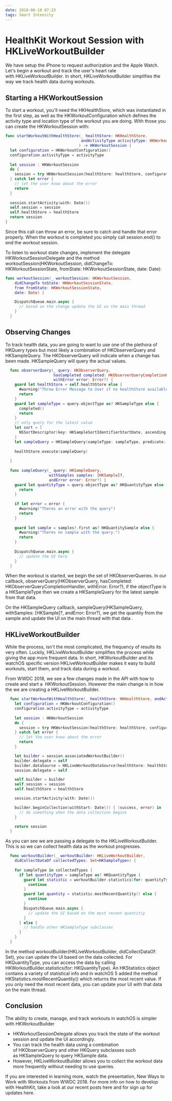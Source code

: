 ```yaml
---
date: 2018-06-18 07:23
tags: Smart Intensity
---
```

# HealthKit Workout Session with HKLiveWorkoutBuilder


We have setup the iPhone to request authorization and the Apple Watch. Let's begin a workout and track the user's heart rate with HKLiveWorkoutBuilder. In short, HKLiveWorkoutBuilder simplifies the way we track health data during workouts.


## Starting a HKWorkoutSession


To start a workout, you'll need the HKHealthStore, which was instantiated in the first step, as well as the HKWorkoutConfiguration which defines the activity type and location type of the workout you are doing. With those you can create the HKWorkoutSession with:


```swift
func startWorkoutWithHealthStore(_ healthStore: HKHealthStore, 
                                 andActivityType activityType: HKWorkoutActivityType
                                ) -> HKWorkoutSession {
  let configuration = HKWorkoutConfiguration()
  configuration.activityType = activityType
  
  let session : HKWorkoutSession
  do {
    session = try HKWorkoutSession(healthStore: healthStore, configuration: configuration)
  } catch let error {
    // let the user know about the error
    return
  }
  
  session.startActivity(with: Date())
  self.session = session
  self.healthStore = healthStore
  return session  
}
```


Since this call can throw an error, be sure to catch and handle that error properly. When the workout is completed you simply call session.end() to end the workout session.



To listen to workout state changes, implement the delegate HKWorkoutSessionDelegate and the method workoutSession(HKWorkoutSession, didChangeTo: HKWorkoutSessionState, fromState: HKWorkoutSessionState, date: Date):


```swift
func workoutSession(_ workoutSession: HKWorkoutSession, 
    didChangeTo toState: HKWorkoutSessionState, 
    from fromState: HKWorkoutSessionState, 
    date: Date) {

    DispatchQueue.main.async {
      // based on the change update the UI on the main thread
    }
  }
```

## Observing Changes


To track health data, you are going to want to use one of the plethora of HKQuery types but most likely a combination of HKObserverQuery and HKSampleQuery. The HKObserverQuery will indicate when a change has been made. HKSampleQuery will query the actual values.


```swift
  func observerQuery(_ query: HKObserverQuery, 
                     hasCompleted completed: HKObserverQueryCompletionHandler, 
                     withError error: Error?) {
    guard let healthStore = self.healthStore else {
      #warning("Throw Error Message to User if no healthStore available")
      return
    }
    guard let sampleType = query.objectType as? HKSampleType else {
      completed()
      return
    }
    // only query for the latest value
    let sort = [
      NSSortDescriptor(key: HKSampleSortIdentifierStartDate, ascending: false)
    ]
    let sampleQuery = HKSampleQuery(sampleType: sampleType, predicate: nil, limit: 1, sortDescriptors: sort, resultsHandler: self.sampleQuery)
    
    healthStore.execute(sampleQuery)
    
  }
  
  func sampleQuery(_ query: HKSampleQuery, 
                   withSamples samples: [HKSample]?, 
                   andError error: Error?) {
    guard let quantityType = query.objectType as? HKQuantityType else {
      return
    }
    
    if let error = error {
      #warning("Theres an error with the query")
      return
    }
    
    guard let sample = samples?.first as? HKQuantitySample else {
      #warning("Theres no sample with the query.")
      return
    }
    
    DispatchQueue.main.async {
      // update the UI here
    }
  }  
```


When the workout is started, we begin the set of HKObserverQueries. In our callback, observerQuery(HKObserverQuery, hasCompleted: HKObserverQueryCompletionHandler,                      withError: Error?), if the objectType is a HKSampleType then we create a HKSampleQuery for the latest sample from that data.



On the HKSampleQuery callback, sampleQuery(HKSampleQuery, withSamples: [HKSample]?, andError: Error?), we get the quantity from the sample and update the UI on the main thread with that data .


## HKLiveWorkoutBuilder


While the process, isn't the most complicated, the frequency of results its very often. Luckily, HKLiveWorkoutBuilder simplifies the process while giving the app more frequent data. In short, HKWorkoutBuilder and its watchOS specific version HKLiveWorkoutBuilder makes it easy to build workouts, start them, and track data during a workout.



From WWDC 2018, we see a few changes made in the API with how to create and start a  HKWorkoutSession. However the main change is in how the we are creating a HKLiveWorkoutBuilder.


```swift
  func startWorkoutWithHealthStore(_ healthStore: HKHealthStore, andActivityType activityType: HKWorkoutActivityType, withSampleTypes sampleTypes: [HKSampleType]) -> HKWorkoutSession {
    let configuration = HKWorkoutConfiguration()
    configuration.activityType = activityType
    
    let session : HKWorkoutSession
    do {
      session = try HKWorkoutSession(healthStore: healthStore, configuration: configuration)
    } catch let error {
      // let the user know about the error
      return
    }

    let builder = session.associatedWorkoutBuilder()
    builder.delegate = self
    builder.dataSource = HKLiveWorkoutDataSource(healthStore: healthStore, workoutConfiguration: configuration) 
    session.delegate = self

    self.builder = builder
    self.session = session
    self.healthStore = healthStore

    session.startActivity(with: Date())

    builder.beginCollection(withStart: Date()) { (success, error) in
      // do something when the data collection begins
    }

    return session  
  }
```


As you can see we are passing a delegate to the HKLiveWorkoutBuilder. This is so we can collect health data as the workout progresses.


```swift
  func workoutBuilder(_ workoutBuilder: HKLiveWorkoutBuilder, 
    didCollectDataOf collectedTypes: Set<HKSampleType>) {
    
    for sampleType in collectedTypes {
      if let quantityType = sampleType as? HKQuantityType {
        guard let statistic = workoutBuilder.statistics(for: quantityType) else {
          continue
        }
        guard let quantity = statistic.mostRecentQuantity() else {
          continue
        }
        DispatchQueue.main.async {
          // update the UI based on the most recent quantitiy
        }
      } else {
        // handle other HKSampleType subclasses
      }
    }
  }
```


In the method workoutBuilder(HKLiveWorkoutBuilder, didCollectDataOf: Set), you can update the UI based on the data collected. For HKQuantityType, you can access the data by calling HKWorkoutBuilder.statistics(for: HKQuantityType). An HKStatistics object contains a variety of statistical info and in watchOS 5 added the method HKStatistics.mostRecentQuantity() which returns the most recent value. If you only need the most recent data, you can update your UI with that data on the main thread.


## Conclusion


The ability to create, manage, and track workouts in watchOS is simpler with HKWorkoutBuilder


-   HKWorkoutSessionDelegate allows you track the state of the workout session and update the UI accordingly.
-   You can track the health data using a combination of HKObserverQuery and other HKQuery subclasses such as HKSampleQuery to query HKSample data.
-   However, HKLiveWorkoutBuilder allows you to collect the workout data more frequently without needing to use queries.


If you are interested in learning more, watch the presentation, New Ways to Work with Workouts from WWDC 2018. For more info on how to develop with HealthKit, take a look at our recent posts here and for sign up for updates here.